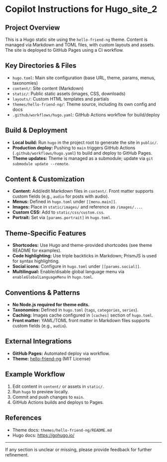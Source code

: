 # Copilot Instructions for Hugo_site_2

## Project Overview
This is a Hugo static site using the `hello-friend-ng` theme. Content is managed via Markdown and TOML files, with custom layouts and assets. The site is deployed to GitHub Pages using a CI workflow.

## Key Directories & Files
- `hugo.toml`: Main site configuration (base URL, theme, params, menus, taxonomies)
- `content/`: Site content (Markdown)
- `static/`: Public static assets (images, CSS, downloads)
- `layouts/`: Custom HTML templates and partials
- `themes/hello-friend-ng/`: Theme source, including its own config and docs
- `.github/workflows/hugo.yaml`: GitHub Actions workflow for build/deploy

## Build & Deployment
- **Local build:** Run `hugo` in the project root to generate the site in `public/`.
- **Production deploy:** Pushing to `main` triggers GitHub Actions (`.github/workflows/hugo.yaml`) to build and deploy to GitHub Pages.
- **Theme updates:** Theme is managed as a submodule; update via `git submodule update --remote`.

## Content & Customization
- **Content:** Add/edit Markdown files in `content/`. Front matter supports custom fields (e.g., `audio` for posts with audio).
- **Menus:** Defined in `hugo.toml` under `[[menu.main]]`.
- **Images:** Place in `static/images/` and reference as `/images/...`.
- **Custom CSS:** Add to `static/css/custom.css`.
- **Portrait:** Set via `[params.portrait]` in `hugo.toml`.

## Theme-Specific Features
- **Shortcodes:** Use Hugo and theme-provided shortcodes (see theme README for examples).
- **Code highlighting:** Use triple backticks in Markdown; PrismJS is used for syntax highlighting.
- **Social icons:** Configure in `hugo.toml` under `[[params.social]]`.
- **Multilingual:** Enable/disable global language menu via `enableGlobalLanguageMenu` in `hugo.toml`.

## Conventions & Patterns
- **No Node.js required for theme edits.**
- **Taxonomies:** Defined in `hugo.toml` (`tags`, `categories`, `series`).
- **Caching:** Images cache configured in `[caches]` section of `hugo.toml`.
- **Front matter:** YAML/TOML front matter in Markdown files supports custom fields (e.g., `audio`).

## External Integrations
- **GitHub Pages:** Automated deploy via workflow.
- **Theme:** [hello-friend-ng](https://github.com/rhazdon/hugo-theme-hello-friend-ng) (MIT License)

## Example Workflow
1. Edit content in `content/` or assets in `static/`.
2. Run `hugo` to preview locally.
3. Commit and push changes to `main`.
4. GitHub Actions builds and deploys to Pages.

## References
- Theme docs: `themes/hello-friend-ng/README.md`
- Hugo docs: https://gohugo.io/

---
If any section is unclear or missing, please provide feedback for further refinement.
